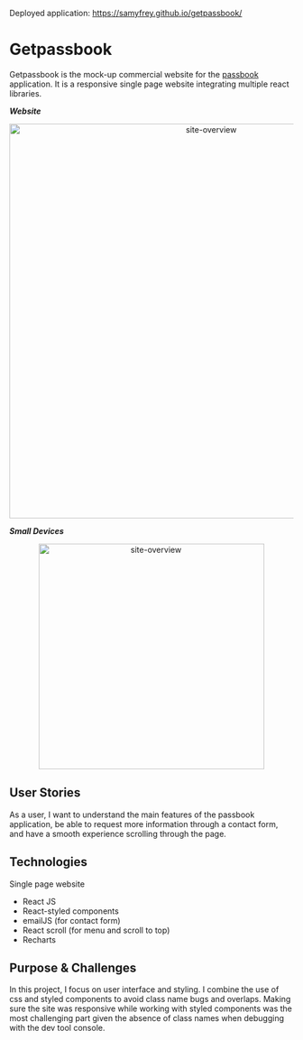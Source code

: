 Deployed application: https://samyfrey.github.io/getpassbook/

# Getpassbook

Getpassbook is the mock-up commercial website for the [passbook](https://github.com/samyfrey/passbook) application. 
It is a responsive single page website integrating multiple react libraries. 

***Website***
<p align="center">
<img src="http://g.recordit.co/P56Vf9kozS.gif" alt="site-overview" width="700" >
</p>

***Small Devices***
<p align="center">
<img src="http://g.recordit.co/JaEooHp03J.gif" alt="site-overview" width="400" >
</p>

## User Stories

As a user, I want to understand the main features of the passbook application, be able to request more information through a contact form, and have a smooth experience scrolling through the page. 

## Technologies

Single page website 
- React JS 
- React-styled components
- emailJS (for contact form)
- React scroll (for menu and scroll to top)
- Recharts

## Purpose & Challenges

In this project, I focus on user interface and styling. I combine the use of css and styled components to avoid class name bugs and overlaps. 
Making sure the site was responsive while working with styled components was the most challenging part given the absence of class names when debugging with the dev tool console. 
